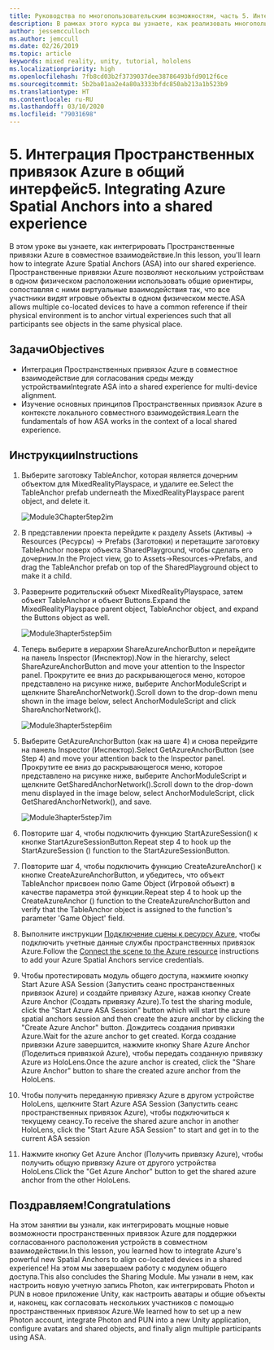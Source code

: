 ```yaml
---
title: Руководства по многопользовательским возможностям, часть 5. Интеграция Пространственных привязок Azure в общий интерфейс
description: В рамках этого курса вы узнаете, как реализовать многопользовательские возможности в приложении HoloLens 2.
author: jessemcculloch
ms.author: jemccull
ms.date: 02/26/2019
ms.topic: article
keywords: mixed reality, unity, tutorial, hololens
ms.localizationpriority: high
ms.openlocfilehash: 7fb8cd03b2f3739037dee38786493bfd9012f6ce
ms.sourcegitcommit: 5b2ba01aa2e4a80a3333bfdc850ab213a1b523b9
ms.translationtype: HT
ms.contentlocale: ru-RU
ms.lasthandoff: 03/10/2020
ms.locfileid: "79031698"
---
```

# <a name="5-integrating-azure-spatial-anchors-into-a-shared-experience"></a><span data-ttu-id="4c77e-105">5. Интеграция Пространственных привязок Azure в общий интерфейс</span><span class="sxs-lookup"><span data-stu-id="4c77e-105">5. Integrating Azure Spatial Anchors into a shared experience</span></span>

<span data-ttu-id="4c77e-106">В этом уроке вы узнаете, как интегрировать Пространственные привязки Azure в совместное взаимодействие.</span><span class="sxs-lookup"><span data-stu-id="4c77e-106">In this lesson, you'll learn how to integrate Azure Spatial Anchors (ASA) into our shared experience.</span></span> <span data-ttu-id="4c77e-107">Пространственные привязки Azure позволяют нескольким устройствам в одном физическом расположении использовать общие ориентиры, сопоставляя с ними виртуальные взаимодействия так, что все участники видят игровые объекты в одном физическом месте.</span><span class="sxs-lookup"><span data-stu-id="4c77e-107">ASA allows multiple co-located devices to have a common reference if their physical environment is to anchor virtual experiences such that all participants see objects in the same physical place.</span></span>

## <a name="objectives"></a><span data-ttu-id="4c77e-108">Задачи</span><span class="sxs-lookup"><span data-stu-id="4c77e-108">Objectives</span></span>

* <span data-ttu-id="4c77e-109">Интеграция Пространственных привязок Azure в совместное взаимодействие для согласования среды между устройствами</span><span class="sxs-lookup"><span data-stu-id="4c77e-109">Integrate ASA into a shared experience for multi-device alignment.</span></span>
* <span data-ttu-id="4c77e-110">Изучение основных принципов Пространственных привязок Azure в контексте локального совместного взаимодействия.</span><span class="sxs-lookup"><span data-stu-id="4c77e-110">Learn the fundamentals of how ASA works in the context of a local shared experience.</span></span>

## <a name="instructions"></a><span data-ttu-id="4c77e-111">Инструкции</span><span class="sxs-lookup"><span data-stu-id="4c77e-111">Instructions</span></span>

1. <span data-ttu-id="4c77e-112">Выберите заготовку TableAnchor, которая является дочерним объектом для MixedRealityPlayspace, и удалите ее.</span><span class="sxs-lookup"><span data-stu-id="4c77e-112">Select the TableAnchor prefab underneath the MixedRealityPlayspace parent object, and delete it.</span></span>

    ![Module3Chapter5tep2im](images/module3chapter5step2im.PNG)

2. <span data-ttu-id="4c77e-114">В представлении проекта перейдите к разделу Assets (Активы) -> Resources (Ресурсы) -> Prefabs (Заготовки) и перетащите заготовку TableAnchor поверх объекта SharedPlayground, чтобы сделать его дочерним.</span><span class="sxs-lookup"><span data-stu-id="4c77e-114">In the Project view, go to Assets->Resources->Prefabs, and drag the TableAnchor prefab on top of the SharedPlayground object to make it a child.</span></span>

3. <span data-ttu-id="4c77e-115">Разверните родительский объект MixedRealityPlayspace, затем объект TableAnchor и объект Buttons.</span><span class="sxs-lookup"><span data-stu-id="4c77e-115">Expand the MixedRealityPlayspace parent object, TableAnchor object, and expand the Buttons object as well.</span></span>

    ![Module3hapter5step5im](images/module3chapter5step5im.PNG)

4. <span data-ttu-id="4c77e-117">Теперь выберите в иерархии ShareAzureAnchorButton и перейдите на панель Inspector (Инспектор).</span><span class="sxs-lookup"><span data-stu-id="4c77e-117">Now in the hierarchy, select ShareAzureAnchorButton and move your attention to the Inspector panel.</span></span> <span data-ttu-id="4c77e-118">Прокрутите ее вниз до раскрывающегося меню, которое представлено на рисунке ниже, выберите AnchorModuleScript и щелкните ShareAnchorNetwork().</span><span class="sxs-lookup"><span data-stu-id="4c77e-118">Scroll down to the drop-down menu shown in the image below, select AnchorModuleScript and click ShareAnchorNetwork().</span></span>

    ![Module3hapter5step6im](images/module3chapter5step6im.PNG)

5. <span data-ttu-id="4c77e-120">Выберите GetAzureAnchorButton (как на шаге 4) и снова перейдите на панель Inspector (Инспектор).</span><span class="sxs-lookup"><span data-stu-id="4c77e-120">Select GetAzureAnchorButton (see Step 4) and move your attention back to the Inspector panel.</span></span> <span data-ttu-id="4c77e-121">Прокрутите ее вниз до раскрывающегося меню, которое представлено на рисунке ниже, выберите AnchorModuleScript и щелкните GetSharedAnchorNetwork().</span><span class="sxs-lookup"><span data-stu-id="4c77e-121">Scroll down to the drop-down menu displayed in the image below, select AnchorModuleScript, click GetSharedAnchorNetwork(), and save.</span></span>

    ![Module3hapter5step7im](images/module3chapter5step7im.PNG)

6. <span data-ttu-id="4c77e-123">Повторите шаг 4, чтобы подключить функцию StartAzureSession() к кнопке StartAzureSessionButton.</span><span class="sxs-lookup"><span data-stu-id="4c77e-123">Repeat step 4 to hook up the StartAzureSession () function to the StartAzureSessionButton.</span></span>

7. <span data-ttu-id="4c77e-124">Повторите шаг 4, чтобы подключить функцию CreateAzureAnchor() к кнопке CreateAzureAnchorButton, и убедитесь, что объект TableAnchor присвоен полю Game Object (Игровой объект) в качестве параметра этой функции.</span><span class="sxs-lookup"><span data-stu-id="4c77e-124">Repeat step 4 to hook up the CreateAzureAnchor () function to the CreateAzureAnchorButton and verify that the TableAnchor object is assigned to the function's parameter 'Game Object' field.</span></span>

8. <span data-ttu-id="4c77e-125">Выполните инструкции [Подключение сцены к ресурсу Azure](mrlearning-asa-ch1.md#4-connect-the-scene-to-the-azure-resource), чтобы подключить учетные данные службы пространственных привязок Azure.</span><span class="sxs-lookup"><span data-stu-id="4c77e-125">Follow the [Connect the scene to the Azure resource](mrlearning-asa-ch1.md#4-connect-the-scene-to-the-azure-resource) instructions to add your Azure Spatial Anchors service credentials.</span></span>

9. <span data-ttu-id="4c77e-126">Чтобы протестировать модуль общего доступа, нажмите кнопку Start Azure ASA Session (Запустить сеанс пространственных привязок Azure) и создайте привязку Azure, нажав кнопку Create Azure Anchor (Создать привязку Azure).</span><span class="sxs-lookup"><span data-stu-id="4c77e-126">To test the sharing module, click the "Start Azure ASA Session" button which will start the azure spatial anchors session and then create the azure anchor by clicking the "Create Azure Anchor" button.</span></span> <span data-ttu-id="4c77e-127">Дождитесь создания привязки Azure.</span><span class="sxs-lookup"><span data-stu-id="4c77e-127">Wait for the azure anchor to get created.</span></span> <span data-ttu-id="4c77e-128">Когда создание привязки Azure завершится, нажмите кнопку Share Azure Anchor (Поделиться привязкой Azure), чтобы передать созданную привязку Azure из HoloLens.</span><span class="sxs-lookup"><span data-stu-id="4c77e-128">Once the azure anchor is created, click the "Share Azure Anchor" button to share the created azure anchor from the HoloLens.</span></span>

10. <span data-ttu-id="4c77e-129">Чтобы получить переданную привязку Azure в другом устройстве HoloLens, щелкните Start Azure ASA Session (Запустить сеанс пространственных привязок Azure), чтобы подключиться к текущему сеансу.</span><span class="sxs-lookup"><span data-stu-id="4c77e-129">To receive the shared azure anchor in another HoloLens, click the "Start Azure ASA Session" to start and get in to the current ASA session</span></span>

11. <span data-ttu-id="4c77e-130">Нажмите кнопку Get Azure Anchor (Получить привязку Azure), чтобы получить общую привязку Azure от другого устройства HoloLens.</span><span class="sxs-lookup"><span data-stu-id="4c77e-130">Click the "Get Azure Anchor" button to get the shared azure anchor from the other HoloLens.</span></span>

## <a name="congratulations"></a><span data-ttu-id="4c77e-131">Поздравляем!</span><span class="sxs-lookup"><span data-stu-id="4c77e-131">Congratulations</span></span>

<span data-ttu-id="4c77e-132">На этом занятии вы узнали, как интегрировать мощные новые возможности пространственных привязок Azure для поддержки согласованного расположения устройств в совместном взаимодействии.</span><span class="sxs-lookup"><span data-stu-id="4c77e-132">In this lesson, you learned how to integrate Azure's powerful new Spatial Anchors to align co-located devices in a shared experience!</span></span> <span data-ttu-id="4c77e-133">На этом мы завершаем работу с модулем общего доступа.</span><span class="sxs-lookup"><span data-stu-id="4c77e-133">This also concludes the Sharing Module.</span></span> <span data-ttu-id="4c77e-134">Мы узнали в нем, как настроить новую учетную запись Photon, как интегрировать Photon и PUN в новое приложение Unity, как настроить аватары и общие объекты и, наконец, как согласовать нескольких участников с помощью пространственных привязок Azure.</span><span class="sxs-lookup"><span data-stu-id="4c77e-134">We learned how to set up a new Photon account, integrate Photon and PUN into a new Unity application, configure avatars and shared objects, and finally align multiple participants using ASA.</span></span>
